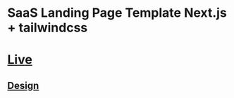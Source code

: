 # SaaS Landing Page Template Next.js + tailwindcss


# [Live](https://sass-landing-page.vercel.app/)


## [Design](https://www.figma.com/community/file/877750883399287145)